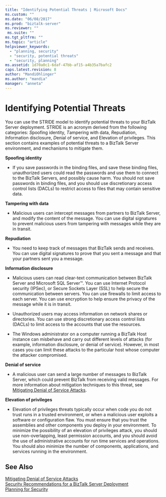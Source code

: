 ```yaml
---
title: "Identifying Potential Threats | Microsoft Docs"
ms.custom: ""
ms.date: "06/08/2017"
ms.prod: "biztalk-server"
ms.reviewer: ""
 ms.suite: ""
ms.tgt_pltfrm: ""
ms.topic: "article"
helpviewer_keywords: 
  - "planning, security"
  - "security, potential threats"
  - "security, planning"
ms.assetid: 1d70a0c1-6daf-47bb-af15-a4b35a7bafc2
caps.latest.revision: 8
author: "MandiOhlinger"
ms.author: "mandia"
manager: "anneta"
---
```

# Identifying Potential Threats
You can use the STRIDE model to identify potential threats to your BizTalk Server deployment. STRIDE is an acronym derived from the following categories: *S*poofing identity, *T*ampering with data, *R*epudiation, *I*nformation disclosure, *D*enial of service, and Elevation of privileges. This section contains examples of potential threats to a BizTalk Server environment, and mechanisms to mitigate them.  
  
 **Spoofing identity**  
  
-   If you save passwords in the binding files, and save these binding files, unauthorized users could read the passwords and use them to connect to the BizTalk Servers, and possibly cause harm. You should not save passwords in binding files, and you should use discretionary access control lists (DACLs) to restrict access to files that may contain sensitive data.  
  
 **Tampering with data**  
  
-   Malicious users can intercept messages from partners to BizTalk Server, and modify the content of the message. You can use digital signatures to prevent malicious users from tampering with messages while they are in transit.  
  
 **Repudiation**  
  
-   You need to keep track of messages that BizTalk sends and receives. You can use digital signatures to prove that you sent a message and that your partners sent you a message.  
  
 **Information disclosure**  
  
-   Malicious users can read clear-text communication between BizTalk Server and Microsoft SQL Server™. You can use Internet Protocol security (IPSec), or Secure Sockets Layer (SSL) to help secure the communication between servers. You can use firewalls to limit access to each server. You can use encryption to help ensure the privacy of the message while it is in transit.  
  
-   Unauthorized users may access information on network shares or directories. You can use strong discretionary access control lists (DACLs) to limit access to the accounts that use the resources.  
  
-   The Windows administrator on a computer running a BizTalk Host instance can misbehave and carry out different levels of attacks (for example, information disclosure, or denial of service). However, in most cases you can limit these attacks to the particular host whose computer the attacker compromised.  
  
 **Denial of service**  
  
-   A malicious user can send a large number of messages to BizTalk Server, which could prevent BizTalk from receiving valid messages. For more information about mitigation techniques to this threat, see [Mitigating Denial of Service Attacks](../core/mitigating-denial-of-service-attacks.md).  
  
 **Elevation of privileges**  
  
-   Elevation of privileges threats typically occur when code you do not trust runs in a trusted environment, or when a malicious user exploits a software or configuration flaw. You must ensure that you trust the assemblies and other components you deploy in your environment. To minimize the possibility of an elevation of privileges attack, you should use non-overlapping, least permission accounts, and you should avoid the use of administrative accounts for run time services and operations. You should also minimize the number of components, applications, and services running in the environment.  
  
## See Also  
 [Mitigating Denial of Service Attacks](../core/mitigating-denial-of-service-attacks.md)   
 [Security Recommendations for a BizTalk Server Deployment](../core/security-recommendations-for-a-biztalk-server-deployment.md)   
 [Planning for Security](../core/planning-for-security.md)